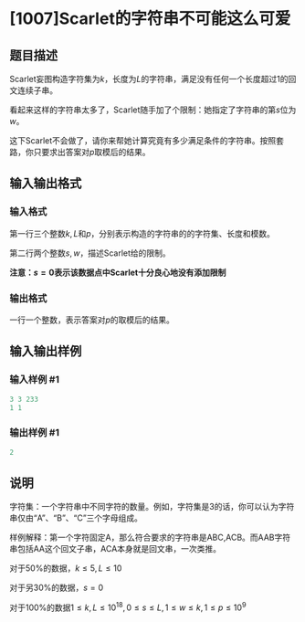 # [1007]Scarlet的字符串不可能这么可爱

## 题目描述

Scarlet妄图构造字符集为$k$，长度为$L$的字符串，满足没有任何一个长度超过$1$的回文连续子串。

看起来这样的字符串太多了，Scarlet随手加了个限制：她指定了字符串的第$s$位为$w$。

这下Scarlet不会做了，请你来帮她计算究竟有多少满足条件的字符串。按照套路，你只要求出答案对$p$取模后的结果。

## 输入输出格式

### 输入格式

第一行三个整数$k,L$和$p$，分别表示构造的字符串的的字符集、长度和模数。

第二行两个整数$s,w$，描述Scarlet给的限制。

**注意：$s=0$表示该数据点中Scarlet十分良心地没有添加限制**

### 输出格式

一行一个整数，表示答案对$p$的取模后的结果。

## 输入输出样例

### 输入样例 #1

```cpp
3 3 233
1 1
```


### 输出样例 #1

```cpp
2
```


## 说明

字符集：一个字符串中不同字符的数量。例如，字符集是3的话，你可以认为字符串仅由“A”、“B”、“C”三个字母组成。

样例解释：第一个字符固定A，那么符合要求的字符串是ABC,ACB。而AAB字符串包括AA这个回文子串，ACA本身就是回文串，一次类推。

对于50%的数据，$k\leq5,L\leq10$

对于另30%的数据，$s=0$

对于100%的数据$1\leq k,L\leq 10^{18},0\leq s\leq L,1\leq w\leq k,1\leq p\leq 10^9$

